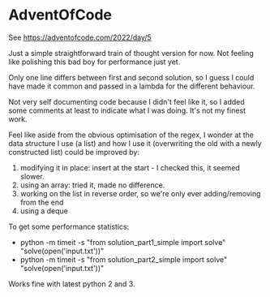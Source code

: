 # AdventOfCode

See https://adventofcode.com/2022/day/5

Just a simple straightforward train of thought version for now. Not feeling like polishing this bad boy for performance just yet.

Only one line differs between first and second solution, so I guess I could have made it common and passed in a lambda for the different behaviour.

Not very self documenting code because I didn't feel like it, so I added some comments at least to indicate what I was doing. It's not my finest work.

Feel like aside from the obvious optimisation of the regex, I wonder at the data structure I use (a list) and how I use it (overwriting the old with a newly constructed list) could be improved by:
 1) modifying it in place: insert at the start - I checked this, it seemed slower.
 2) using an array: tried it, made no difference.
 3) working on the list in reverse order, so we're only ever adding/removing from the end
 4) using a deque

To get some performance statistics:
* python -m timeit -s "from solution_part1_simple import solve" "solve(open('input.txt'))"
* python -m timeit -s "from solution_part2_simple import solve" "solve(open('input.txt'))"

Works fine with latest python 2 and 3.
